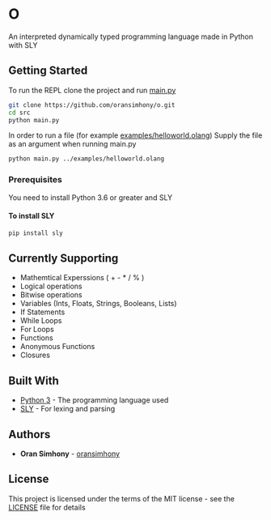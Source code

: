 # O

An interpreted dynamically typed programming language made in Python with SLY

## Getting Started

To run the REPL clone the project and run [main.py](src/main.py)

```sh
git clone https://github.com/oransimhony/o.git
cd src
python main.py
```

In order to run a file (for example [examples/helloworld.olang](examples/helloworld.olang))
Supply the file as an argument when running main.py

```sh
python main.py ../examples/helloworld.olang
```

### Prerequisites

You need to install Python 3.6 or greater and SLY

#### To install SLY

```sh
pip install sly
```

## Currently Supporting

* Mathemtical Experssions ( + - * / % )
* Logical operations
* Bitwise operations
* Variables (Ints, Floats, Strings, Booleans, Lists)
* If Statements
* While Loops
* For Loops
* Functions
* Anonymous Functions
* Closures

## Built With

* [Python 3](https://www.python.org/) - The programming language used
* [SLY](https://github.com/dabeaz/sly) - For lexing and parsing

## Authors

* **Oran Simhony** - [oransimhony](https://github.com/oransimhony)

## License

This project is licensed under the terms of the MIT license - see the [LICENSE](LICENSE) file for details
